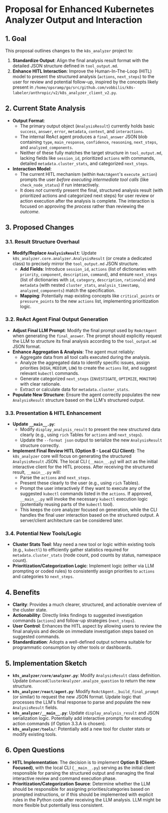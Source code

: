 # Proposal for Enhanced Kubernetes Analyzer Output and Interaction

## 1. Goal

This proposal outlines changes to the `k8s_analyzer` project to:

1.  **Standardize Output**: Align the final analysis result format with the detailed JSON structure defined in `tool_output.md`.
2.  **Enhance HITL Interaction**: Improve the Human-In-The-Loop (HITL) model to present the structured analysis (`actions`, `next_steps`) to the user for review and potential follow-up, inspired by the concepts likely present in `/home/opsramp/go/src/github.com/vobbilis/k8s-labeler/anthropic/v2/k8s_analyzer_client_v2.py`.

## 2. Current State Analysis

*   **Output Format**:
    *   The primary output object (`AnalysisResult`) currently holds basic `success`, `answer`, `error`, `metadata`, `context`, and `interactions`.
    *   The internal ReAct agent produces a `final_answer` JSON blob containing `type`, `main_response`, `confidence`, `reasoning`, `next_steps`, and `analyzed_components`.
    *   Neither of these fully matches the target structure in `tool_output.md`, lacking fields like `session_id`, prioritized `actions` with commands, detailed `metadata.cluster_stats`, and categorized `next_steps`.
*   **Interaction Model**:
    *   The current HITL mechanism (within `ReActAgent`'s `execute_action`) prompts the user *before executing intermediate tool calls* (like `check_node_status`) if run interactively.
    *   It does *not* currently present the final, structured analysis result (with prioritized actions and categorized next steps) for user review or action execution after the analysis is complete. The interaction is focused on approving the *process* rather than reviewing the *outcome*.

## 3. Proposed Changes

### 3.1. Result Structure Overhaul

*   **Modify/Replace `AnalysisResult`**: Update `k8s_analyzer.core.analyzer.AnalysisResult` (or create a dedicated class) to precisely mirror the `tool_output.md` JSON structure.
    *   **Add Fields**: Introduce `session_id`, `actions` (list of dictionaries with `priority`, `component`, `description`, `command`), and ensure `next_steps` (list of dictionaries with `id`, `category`, `description`, `rationale`) and `metadata` (with nested `cluster_stats`, `analysis_timestamp`, `analyzed_components`) match the specification.
    *   **Mapping**: Potentially map existing concepts like `critical_points` or `pressure_points` to the new `actions` list, implementing prioritization logic.

### 3.2. ReAct Agent Final Output Generation

*   **Adjust Final LLM Prompt**: Modify the final prompt used by `ReActAgent` when generating the `final_answer`. The prompt should explicitly request the LLM to structure its final analysis according to the `tool_output.md` JSON format.
*   **Enhance Aggregation & Analysis**: The agent must reliably:
    *   Aggregate data from all tool calls executed during the analysis.
    *   Analyze the aggregated data to identify specific issues, assign priorities (`HIGH`, `MEDIUM`, `LOW`) to create the `actions` list, and suggest relevant `kubectl` commands.
    *   Generate categorized `next_steps` (`INVESTIGATE`, `OPTIMIZE`, `MONITOR`) with clear rationale.
    *   Extract or calculate data for `metadata.cluster_stats`.
*   **Populate New Structure**: Ensure the agent correctly populates the new `AnalysisResult` structure based on the LLM's structured output.

### 3.3. Presentation & HITL Enhancement

*   **Update `__main__.py`**:
    *   Modify `display_analysis_result` to present the new structured data clearly (e.g., using `rich` Tables for `actions` and `next_steps`).
    *   Update the `--format json` output to serialize the new `AnalysisResult` structure correctly.
*   **Implement Final Review HITL (Option B - Local CLI Client)**: The `k8s_analyzer` core will focus on generating the structured `AnalysisResult` JSON. The local CLI (`__main__.py`) will act as the initial interactive client for the HITL process. After receiving the structured result, `__main__.py` will:
    *   Parse the `actions` and `next_steps`.
    *   Present these clearly to the user (e.g., using `rich` Tables).
    *   Prompt the user interactively if they want to execute any of the suggested `kubectl` commands listed in the `actions`. If approved, `__main__.py` will invoke the necessary `kubectl` execution logic (potentially reusing parts of the `kubectl` tool).
    *   This keeps the core analyzer focused on generation, while the CLI handles the final user interaction based on the structured output. A server/client architecture can be considered later.

### 3.4. Potential New Tools/Logic

*   **Cluster Stats Tool**: May need a new tool or logic within existing tools (e.g., `kubectl`) to efficiently gather statistics required for `metadata.cluster_stats` (node count, pod counts by status, namespace count).
*   **Prioritization/Categorization Logic**: Implement logic (either via LLM prompting or coded rules) to consistently assign priorities to `actions` and categories to `next_steps`.

## 4. Benefits

*   **Clarity**: Provides a much clearer, structured, and actionable overview of the cluster state.
*   **Actionability**: Directly links findings to suggested investigation commands (`actions`) and follow-up strategies (`next_steps`).
*   **User Control**: Enhances the HITL aspect by allowing users to review the final analysis and decide on immediate investigation steps based on suggested commands.
*   **Standardization**: Adopts a well-defined output schema suitable for programmatic consumption by other tools or dashboards.

## 5. Implementation Sketch

*   **`k8s_analyzer/core/analyzer.py`**: Modify `AnalysisResult` class definition. Update `EnhancedClusterAnalyzer.analyze_question` to return the new structure.
*   **`k8s_analyzer/react/agent.py`**: Modify `ReActAgent._build_final_prompt` (or similar) to request the new JSON format. Update logic that processes the LLM's final response to parse and populate the new `AnalysisResult` fields.
*   **`k8s_analyzer/__main__.py`**: Update `display_analysis_result` and JSON serialization logic. Potentially add interactive prompts for executing action commands (if Option 3.3.A is chosen).
*   **`k8s_analyzer/tools/`**: Potentially add a new tool for cluster stats or modify existing tools.

## 6. Open Questions

*   **HITL Implementation**: The decision is to implement **Option B (Client-Focused)**, with the local CLI (`__main__.py`) serving as the initial client responsible for parsing the structured output and managing the final interactive review and command execution phase.
*   **Prioritization/Categorization Source**: Determine whether the LLM should be responsible for assigning priorities/categories based on prompted instructions, or if this should be implemented with explicit rules in the Python code after receiving the LLM analysis. LLM might be more flexible but potentially less consistent. 